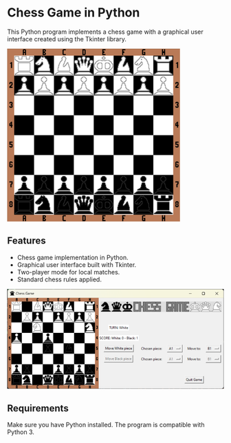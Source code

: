 # Chess Game in Python

This Python program implements a chess game with a graphical user interface created using the Tkinter library.

![Alt Text](./board/board.png)

## Features
- Chess game implementation in Python.
- Graphical user interface built with Tkinter.
- Two-player mode for local matches.
- Standard chess rules applied.

![Alt Text](./gamplay.png)

## Requirements
Make sure you have Python installed. The program is compatible with Python 3.

